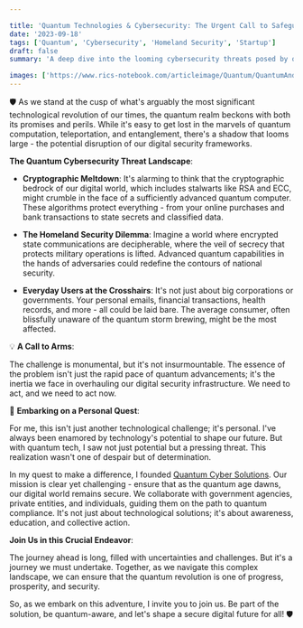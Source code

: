 ```yaml
---

title: 'Quantum Technologies & Cybersecurity: The Urgent Call to Safeguard Our Digital Realm 🛡️'
date: '2023-09-18'
tags: ['Quantum', 'Cybersecurity', 'Homeland Security', 'Startup']
draft: false
summary: 'A deep dive into the looming cybersecurity threats posed by quantum technologies and the personal journey behind Quantum Cyber Solutions.'

images: ['https://www.rics-notebook.com/articleimage/Quantum/QuantumAndCybersecurity.webp']
---
```


🛡️ As we stand at the cusp of what's arguably the most significant technological revolution of our times, the quantum realm beckons with both its promises and perils. While it's easy to get lost in the marvels of quantum computation, teleportation, and entanglement, there's a shadow that looms large - the potential disruption of our digital security frameworks.

**The Quantum Cybersecurity Threat Landscape**:

- **Cryptographic Meltdown**: It's alarming to think that the cryptographic bedrock of our digital world, which includes stalwarts like RSA and ECC, might crumble in the face of a sufficiently advanced quantum computer. These algorithms protect everything - from your online purchases and bank transactions to state secrets and classified data.

- **The Homeland Security Dilemma**: Imagine a world where encrypted state communications are decipherable, where the veil of secrecy that protects military operations is lifted. Advanced quantum capabilities in the hands of adversaries could redefine the contours of national security.

- **Everyday Users at the Crosshairs**: It's not just about big corporations or governments. Your personal emails, financial transactions, health records, and more - all could be laid bare. The average consumer, often blissfully unaware of the quantum storm brewing, might be the most affected.

💡 **A Call to Arms**:

The challenge is monumental, but it's not insurmountable. The essence of the problem isn't just the rapid pace of quantum advancements; it's the inertia we face in overhauling our digital security infrastructure. We need to act, and we need to act now.

🚀 **Embarking on a Personal Quest**:

For me, this isn't just another technological challenge; it's personal. I've always been enamored by technology's potential to shape our future. But with quantum tech, I saw not just potential but a pressing threat. This realization wasn't one of despair but of determination.

In my quest to make a difference, I founded [Quantum Cyber Solutions](https://www.quantumcybersolutions.com/). Our mission is clear yet challenging - ensure that as the quantum age dawns, our digital world remains secure. We collaborate with government agencies, private entities, and individuals, guiding them on the path to quantum compliance. It's not just about technological solutions; it's about awareness, education, and collective action.

**Join Us in this Crucial Endeavor**:

The journey ahead is long, filled with uncertainties and challenges. But it's a journey we must undertake. Together, as we navigate this complex landscape, we can ensure that the quantum revolution is one of progress, prosperity, and security.

So, as we embark on this adventure, I invite you to join us. Be part of the solution, be quantum-aware, and let's shape a secure digital future for all! 🛡️
